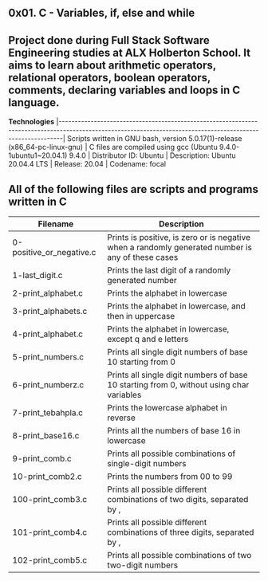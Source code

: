 __0x01. C - Variables, if, else and while__ 
--------------------------------------------------------------------------------------------------------------------------------------------------------------- 
Project done during Full Stack Software Engineering studies at ALX Holberton School. It aims to learn about arithmetic operators, relational operators, boolean operators, comments, declaring variables and loops in C language.
---------------------------------------------------------------------------------------------------------------------------------------------------------------

__Technologies__
|-------------------------------------------------------------------------------------------------------------------------------------------------------------|
 Scripts written in GNU bash, version 5.0.17(1)-release (x86_64-pc-linux-gnu) 
| C files are compiled using gcc (Ubuntu 9.4.0-1ubuntu1~20.04.1) 9.4.0 
| Distributor ID:  Ubuntu
| Description:     Ubuntu 20.04.4 LTS
| Release:         20.04
| Codename:        focal
                                                                                                                       
                                                                                                                                      
 All of the following files are scripts and programs written in C 
---------------------------------------------------------------------------------------------------------------------------------------------------------------

|__Filename__	          |      __Description__ |
|---------------------- | --------------------------------------------------------------------------------------------------------------------------------------
| 0-positive_or_negative.c	 |   Prints is positive, is zero or is negative when a randomly generated number is any of these cases
| 1-last_digit.c	           |   Prints the last digit of a randomly generated number
| 2-print_alphabet.c        |   Prints the alphabet in lowercase
| 3-print_alphabets.c	      |   Prints the alphabet in lowercase, and then in uppercase
| 4-print_alphabet.c	       |   Prints the alphabet in lowercase, except q and e letters
| 5-print_numbers.c         |   Prints all single digit numbers of base 10 starting from 0
| 6-print_numberz.c	        |   Prints all single digit numbers of base 10 starting from 0, without using char variables
| 7-print_tebahpla.c	       |   Prints the lowercase alphabet in reverse
| 8-print_base16.c	         |   Prints all the numbers of base 16 in lowercase
| 9-print_comb.c	           |   Prints all possible combinations of single-digit numbers
| 10-print_comb2.c	         |   Prints the numbers from 00 to 99
| 100-print_comb3.c	        |   Prints all possible different combinations of two digits, separated by ,
| 101-print_comb4.c	        |   Prints all possible different combinations of three digits, separated by ,
| 102-print_comb5.c         |   Prints all possible combinations of two two-digit numbers
